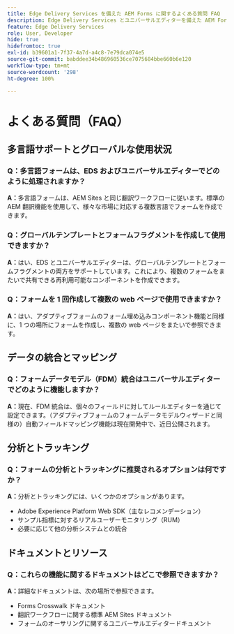 ```yaml
---
title: Edge Delivery Services を備えた AEM Forms に関するよくある質問 FAQ
description: Edge Delivery Services とユニバーサルエディターを備えた AEM Forms に関するよくある質問への回答について説明します。多言語フォーム、グローバルテンプレート、フォームフラグメント、分析、データ統合機能について説明します。
feature: Edge Delivery Services
role: User, Developer
hide: true
hidefromtoc: true
exl-id: b39601a1-7f37-4a7d-a4c8-7e79dca074e5
source-git-commit: babddee34b486960536ce7075684bbe660b6e120
workflow-type: tm+mt
source-wordcount: '298'
ht-degree: 100%

---
```


# よくある質問（FAQ）


## 多言語サポートとグローバルな使用状況

### Q：多言語フォームは、EDS およびユニバーサルエディターでどのように処理されますか？

**A：**&#x200B;多言語フォームは、AEM Sites と同じ翻訳ワークフローに従います。標準の AEM 翻訳機能を使用して、様々な市場に対応する複数言語でフォームを作成できます。

### Q：グローバルテンプレートとフォームフラグメントを作成して使用できますか？

**A：**&#x200B;はい、EDS とユニバーサルエディターは、グローバルテンプレートとフォームフラグメントの両方をサポートしています。これにより、複数のフォームをまたいで共有できる再利用可能なコンポーネントを作成できます。

### Q：フォームを 1 回作成して複数の web ページで使用できますか？

**A：**&#x200B;はい、アダプティブフォームのフォーム埋め込みコンポーネント機能と同様に、1 つの場所にフォームを作成し、複数の web ページをまたいで参照できます。

## データの統合とマッピング

### Q：フォームデータモデル（FDM）統合はユニバーサルエディターでどのように機能しますか？

**A：**&#x200B;現在、FDM 統合は、個々のフィールドに対してルールエディターを通じて設定できます。（アダプティブフォームのフォームデータモデルウィザードと同様の）自動フィールドマッピング機能は現在開発中で、近日公開されます。

## 分析とトラッキング

### Q：フォームの分析とトラッキングに推奨されるオプションは何ですか？

**A：**&#x200B;分析とトラッキングには、いくつかのオプションがあります。

- Adobe Experience Platform Web SDK（主なレコメンデーション）
- サンプル指標に対するリアルユーザーモニタリング（RUM）
- 必要に応じて他の分析システムとの統合

## ドキュメントとリソース

### Q：これらの機能に関するドキュメントはどこで参照できますか？

**A：**&#x200B;詳細なドキュメントは、次の場所で参照できます。

- Forms Crosswalk ドキュメント
- 翻訳ワークフローに関する標準 AEM Sites ドキュメント
- フォームのオーサリングに関するユニバーサルエディタードキュメント
